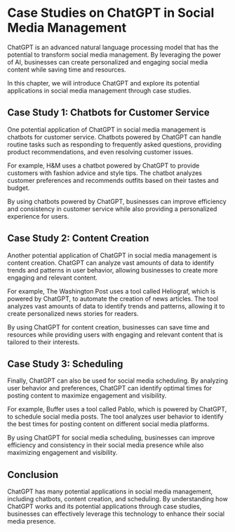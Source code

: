 Case Studies on ChatGPT in Social Media Management
======================================================================================

ChatGPT is an advanced natural language processing model that has the potential to transform social media management. By leveraging the power of AI, businesses can create personalized and engaging social media content while saving time and resources.

In this chapter, we will introduce ChatGPT and explore its potential applications in social media management through case studies.

Case Study 1: Chatbots for Customer Service
-------------------------------------------

One potential application of ChatGPT in social media management is chatbots for customer service. Chatbots powered by ChatGPT can handle routine tasks such as responding to frequently asked questions, providing product recommendations, and even resolving customer issues.

For example, H\&M uses a chatbot powered by ChatGPT to provide customers with fashion advice and style tips. The chatbot analyzes customer preferences and recommends outfits based on their tastes and budget.

By using chatbots powered by ChatGPT, businesses can improve efficiency and consistency in customer service while also providing a personalized experience for users.

Case Study 2: Content Creation
------------------------------

Another potential application of ChatGPT in social media management is content creation. ChatGPT can analyze vast amounts of data to identify trends and patterns in user behavior, allowing businesses to create more engaging and relevant content.

For example, The Washington Post uses a tool called Heliograf, which is powered by ChatGPT, to automate the creation of news articles. The tool analyzes vast amounts of data to identify trends and patterns, allowing it to create personalized news stories for readers.

By using ChatGPT for content creation, businesses can save time and resources while providing users with engaging and relevant content that is tailored to their interests.

Case Study 3: Scheduling
------------------------

Finally, ChatGPT can also be used for social media scheduling. By analyzing user behavior and preferences, ChatGPT can identify optimal times for posting content to maximize engagement and visibility.

For example, Buffer uses a tool called Pablo, which is powered by ChatGPT, to schedule social media posts. The tool analyzes user behavior to identify the best times for posting content on different social media platforms.

By using ChatGPT for social media scheduling, businesses can improve efficiency and consistency in their social media presence while also maximizing engagement and visibility.

Conclusion
----------

ChatGPT has many potential applications in social media management, including chatbots, content creation, and scheduling. By understanding how ChatGPT works and its potential applications through case studies, businesses can effectively leverage this technology to enhance their social media presence.
